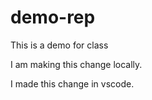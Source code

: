 # demo-rep
This is a demo for class

I am making this change locally. 

I made this change in vscode.